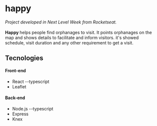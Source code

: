 # happy

<i>Project developed in Next Level Week from Rocketseat.</i>
<br><br>
<strong> Happy </strong> helps people find orphanages to visit. It points orphanages on the map and shows details to facilitate and inform visitors. it's showed schedule, visit duration and any other requirement to get a visit.

## Tecnologies

#### Front-end
- React --typescript
- Leaflet
#### Back-end
- Node.js --typescript
- Express
- Knex
